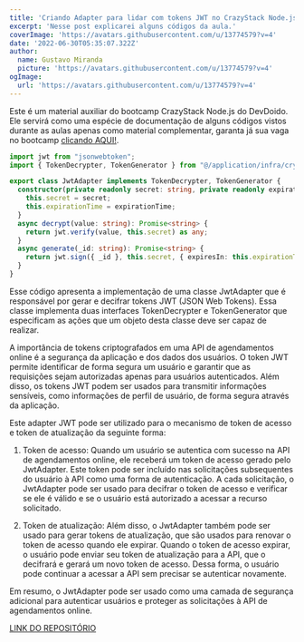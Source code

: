 ```yaml
---
title: 'Criando Adapter para lidar com tokens JWT no CrazyStack Node.js'
excerpt: 'Nesse post explicarei alguns códigos da aula.'
coverImage: 'https://avatars.githubusercontent.com/u/13774579?v=4'
date: '2022-06-30T05:35:07.322Z'
author:
  name: Gustavo Miranda
  picture: 'https://avatars.githubusercontent.com/u/13774579?v=4'
ogImage:
  url: 'https://avatars.githubusercontent.com/u/13774579?v=4'
---
```

Este é um material auxiliar do bootcamp CrazyStack Node.js do DevDoido. Ele servirá como uma espécie de documentação de alguns códigos vistos durante as aulas apenas como material complementar, garanta já sua vaga no bootcamp [clicando AQUI!](https://crazystack.com.br).

```typescript
import jwt from "jsonwebtoken";
import { TokenDecrypter, TokenGenerator } from "@/application/infra/crypto/protocols";

export class JwtAdapter implements TokenDecrypter, TokenGenerator {
  constructor(private readonly secret: string, private readonly expirationTime: string) {
    this.secret = secret;
    this.expirationTime = expirationTime;
  }
  async decrypt(value: string): Promise<string> {
    return jwt.verify(value, this.secret) as any;
  }
  async generate(_id: string): Promise<string> {
    return jwt.sign({ _id }, this.secret, { expiresIn: this.expirationTime });
  }
}
``` 

Esse código apresenta a implementação de uma classe JwtAdapter que é responsável por gerar e decifrar tokens JWT (JSON Web Tokens). Essa classe implementa duas interfaces TokenDecrypter e TokenGenerator que especificam as ações que um objeto desta classe deve ser capaz de realizar.

A importância de tokens criptografados em uma API de agendamentos online é a segurança da aplicação e dos dados dos usuários. O token JWT permite identificar de forma segura um usuário e garantir que as requisições sejam autorizadas apenas para usuários autenticados. Além disso, os tokens JWT podem ser usados para transmitir informações sensíveis, como informações de perfil de usuário, de forma segura através da aplicação.

Este adapter JWT pode ser utilizado para o mecanismo de token de acesso e token de atualização da seguinte forma:

1.  Token de acesso: Quando um usuário se autentica com sucesso na API de agendamentos online, ele receberá um token de acesso gerado pelo JwtAdapter. Este token pode ser incluído nas solicitações subsequentes do usuário à API como uma forma de autenticação. A cada solicitação, o JwtAdapter pode ser usado para decifrar o token de acesso e verificar se ele é válido e se o usuário está autorizado a acessar a recurso solicitado.
    
2.  Token de atualização: Além disso, o JwtAdapter também pode ser usado para gerar tokens de atualização, que são usados para renovar o token de acesso quando ele expirar. Quando o token de acesso expirar, o usuário pode enviar seu token de atualização para a API, que o decifrará e gerará um novo token de acesso. Dessa forma, o usuário pode continuar a acessar a API sem precisar se autenticar novamente.
    

Em resumo, o JwtAdapter pode ser usado como uma camada de segurança adicional para autenticar usuários e proteger as solicitações à API de agendamentos online.

[LINK DO REPOSITÓRIO](https://github.com/gumiranda/CrazyStackNodeJs)